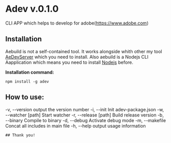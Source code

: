 # Adev v.0.1.0

CLI APP which helps to develop for adobe(https://www.adobe.com)

## Installation

Aebuild is not a self-contained tool. It works alongside whith other my tool [AeDevServer](https://github.com/punchx/aedevserver) which you need to install.
Also aebuild is a Nodejs CLI Aapplication which means you need to install [Nodejs](https://nodejs.org/en/) before.

**Installation command:**

```
npm install -g adev
```

## How to use:

-v, --version output the version number
-i, --init Init adev-package.json
-w, --watcher [path] Start watcher
-r, --release [path] Build release version
-b, --binary Compile to binary
-d, --debug <action> Activate debug mode
-m, --makefile Concat all includes in main file
-h, --help output usage information

```
## Thank you!
```
